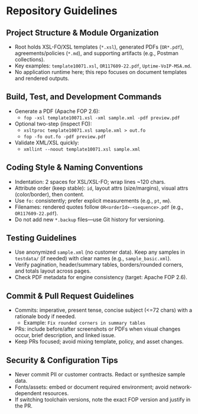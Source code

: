 # Repository Guidelines

## Project Structure & Module Organization
- Root holds XSL-FO/XSL templates (`*.xsl`), generated PDFs (`OR*.pdf`), agreements/policies (`*.md`), and supporting artifacts (e.g., Postman collections).
- Key examples: `template10071.xsl`, `OR117609-22.pdf`, `Uptime-VoIP-MSA.md`.
- No application runtime here; this repo focuses on document templates and rendered outputs.

## Build, Test, and Development Commands
- Generate a PDF (Apache FOP 2.6):
  - `fop -xsl template10071.xsl -xml sample.xml -pdf preview.pdf`
- Optional two-step (inspect FO):
  - `xsltproc template10071.xsl sample.xml > out.fo`
  - `fop -fo out.fo -pdf preview.pdf`
- Validate XML/XSL quickly:
  - `xmllint --noout template10071.xsl sample.xml`

## Coding Style & Naming Conventions
- Indentation: 2 spaces for XSL/XSL-FO; wrap lines ~120 chars.
- Attribute order (keep stable): `id`, layout attrs (size/margins), visual attrs (color/border), then content.
- Use `fo:` consistently; prefer explicit measurements (e.g., `pt`, `mm`).
- Filenames: rendered quotes follow `OR<orderId>-<sequence>.pdf` (e.g., `OR117609-22.pdf`).
- Do not add new `*.backup` files—use Git history for versioning.

## Testing Guidelines
- Use anonymized `sample.xml` (no customer data). Keep any samples in `testdata/` (if needed) with clear names (e.g., `sample_basic.xml`).
- Verify pagination, header/summary tables, borders/rounded corners, and totals layout across pages.
- Check PDF metadata for engine consistency (target: Apache FOP 2.6).

## Commit & Pull Request Guidelines
- Commits: imperative, present tense, concise subject (<=72 chars) with a rationale body if needed.
  - Example: `Fix rounded corners in summary tables`
- PRs: include before/after screenshots or PDFs when visual changes occur, brief description, and linked issue.
- Keep PRs focused; avoid mixing template, policy, and asset changes.

## Security & Configuration Tips
- Never commit PII or customer contracts. Redact or synthesize sample data.
- Fonts/assets: embed or document required environment; avoid network-dependent resources.
- If switching toolchain versions, note the exact FOP version and justify in the PR.

